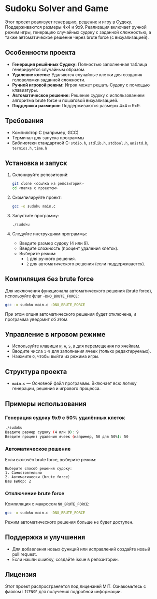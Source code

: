 # Sudoku Solver and Game

Этот проект реализует генерацию, решение и игру в Судоку. Поддерживаются размеры 4x4 и 9x9. Реализация включает ручной режим игры, генерацию случайных судоку с заданной сложностью, а также автоматическое решение через brute force (с визуализацией).

## Особенности проекта

- **Генерация решённых Судоку:** Полностью заполненная таблица генерируется случайным образом.
- **Удаление клеток:** Удаляются случайные клетки для создания головоломки заданной сложности.
- **Ручной игровой режим:** Игрок может решать Судоку с помощью клавиатуры.
- **Автоматическое решение:** Решение судоку с использованием алгоритма brute force и пошаговой визуализацией.
- **Поддержка размеров:** Поддерживаются размеры 4x4 и 9x9.

## Требования

- Компилятор C (например, GCC)
- Терминал для запуска программы
- Библиотеки стандартной C: `stdio.h`, `stdlib.h`, `stdbool.h`, `unistd.h`, `termios.h`, `time.h`

## Установка и запуск

1. Склонируйте репозиторий:
   ```bash
   git clone <ссылка на репозиторий>
   cd <папка с проектом>
   ```

2. Скомпилируйте проект:
   ```bash
   gcc -o sudoku main.c
   ```

3. Запустите программу:
   ```bash
   ./sudoku
   ```

4. Следуйте инструкциям программы:
   - Введите размер судоку (4 или 9).
   - Введите сложность (процент удаления клеток).
   - Выберите режим:
     - `1` для ручного решения.
     - `2` для автоматического решения (если поддерживается).

## Компиляция без brute force

Для исключения функционала автоматического решения (brute force), используйте флаг `-DNO_BRUTE_FORCE`:
```bash
gcc -o sudoku main.c -DNO_BRUTE_FORCE
```

При этом опция автоматического решения будет отключена, и программа уведомит об этом.

## Управление в игровом режиме

- Используйте клавиши `W`, `A`, `S`, `D` для перемещения по ячейкам.
- Вводите числа `1-9` для заполнения ячеек (только редактируемых).
- Нажмите `Q`, чтобы выйти из режима игры.

## Структура проекта

- **`main.c`** — Основной файл программы. Включает всю логику генерации, решения и игрового процесса.

## Примеры использования

### Генерация судоку 9x9 с 50% удалённых клеток
```bash
./sudoku
Введите размер судоку (4 или 9): 9
Введите процент удаления ячеек (например, 50 для 50%): 50
```

### Автоматическое решение
Если включён brute force, выберите режим:
```text
Выберите способ решения судоку:
1. Самостоятельно
2. Автоматически (brute force)
Ваш выбор: 2
```

### Отключение brute force
Компиляция с макросом `NO_BRUTE_FORCE`:
```bash
gcc -o sudoku main.c -DNO_BRUTE_FORCE
```
Режим автоматического решения больше не будет доступен.

## Поддержка и улучшения

- Для добавления новых функций или исправлений создайте новый pull request.
- Если нашли ошибку, создайте issue в репозитории.

## Лицензия

Этот проект распространяется под лицензией MIT. Ознакомьтесь с файлом `LICENSE` для получения подробной информации.
